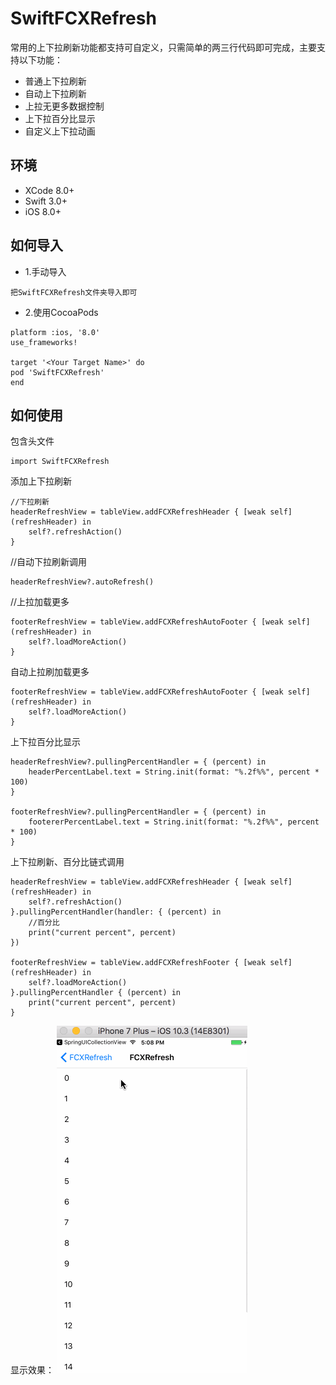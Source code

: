 # SwiftFCXRefresh
常用的上下拉刷新功能都支持可自定义，只需简单的两三行代码即可完成，主要支持以下功能：
* 普通上下拉刷新
* 自动上下拉刷新
* 上拉无更多数据控制
* 上下拉百分比显示
* 自定义上下拉动画

## 环境
* XCode 8.0+
* Swift 3.0+
* iOS 8.0+

## 如何导入
* 1.手动导入
```objc
把SwiftFCXRefresh文件夹导入即可
```
* 2.使用CocoaPods
```objc
platform :ios, '8.0'
use_frameworks!

target '<Your Target Name>' do
pod 'SwiftFCXRefresh'
end
```
## 如何使用
包含头文件
```objc
import SwiftFCXRefresh
```
添加上下拉刷新
```objc
//下拉刷新
headerRefreshView = tableView.addFCXRefreshHeader { [weak self] (refreshHeader) in
    self?.refreshAction()
}
```

//自动下拉刷新调用
```objc
headerRefreshView?.autoRefresh()
```

//上拉加载更多
```objc
footerRefreshView = tableView.addFCXRefreshAutoFooter { [weak self] (refreshHeader) in
    self?.loadMoreAction()
}
```
自动上拉刷加载更多
```objc
footerRefreshView = tableView.addFCXRefreshAutoFooter { [weak self] (refreshHeader) in
    self?.loadMoreAction()
}
```
上下拉百分比显示
```objc
headerRefreshView?.pullingPercentHandler = { (percent) in
    headerPercentLabel.text = String.init(format: "%.2f%%", percent * 100)
}

footerRefreshView?.pullingPercentHandler = { (percent) in
    footererPercentLabel.text = String.init(format: "%.2f%%", percent * 100)
}
```
上下拉刷新、百分比链式调用
```objc
headerRefreshView = tableView.addFCXRefreshHeader { [weak self] (refreshHeader) in
    self?.refreshAction()
}.pullingPercentHandler(handler: { (percent) in
    //百分比
    print("current percent", percent)
})

footerRefreshView = tableView.addFCXRefreshFooter { [weak self] (refreshHeader) in
    self?.loadMoreAction()
}.pullingPercentHandler { (percent) in
    print("current percent", percent)
}
```

显示效果：
![](FCXRefresh.gif)
